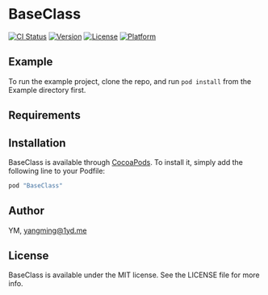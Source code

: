 # BaseClass

[![CI Status](http://img.shields.io/travis/YM/BaseClass.svg?style=flat)](https://travis-ci.org/YM/BaseClass)
[![Version](https://img.shields.io/cocoapods/v/BaseClass.svg?style=flat)](http://cocoapods.org/pods/BaseClass)
[![License](https://img.shields.io/cocoapods/l/BaseClass.svg?style=flat)](http://cocoapods.org/pods/BaseClass)
[![Platform](https://img.shields.io/cocoapods/p/BaseClass.svg?style=flat)](http://cocoapods.org/pods/BaseClass)

## Example

To run the example project, clone the repo, and run `pod install` from the Example directory first.

## Requirements

## Installation

BaseClass is available through [CocoaPods](http://cocoapods.org). To install
it, simply add the following line to your Podfile:

```ruby
pod "BaseClass"
```

## Author

YM, yangming@1yd.me

## License

BaseClass is available under the MIT license. See the LICENSE file for more info.
